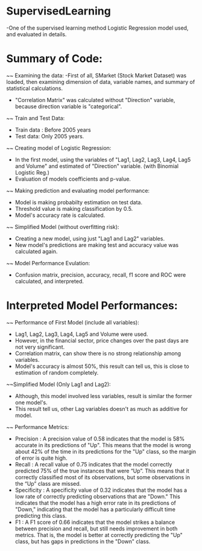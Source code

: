 # SupervisedLearning
-One of the supervised learning method Logistic Regression model used, and evaluated in details.

# Summary of Code:
~~ Examining the data:
-First of all, SMarket (Stock Market Dataset) was loaded, then examining dimension of data, variable names, and summary of statistical calculations. 
- "Correlation Matrix" was calculated  without "Direction" variable, because direction variable is "categorical".

~~ Train and Test Data:
- Train data : Before 2005 years
- Test data: Only 2005 years.

~~ Creating model of Logistic Regression:
- In the first model, using the variables of "Lag1, Lag2, Lag3, Lag4, Lag5 and Volume" and estimated of "Direction" variable. (with Binomial Logistic Reg.)
- Evaluation of models coefficients and p-value.

~~ Making prediction and evaluating model performance:
- Model is making probabilty estimation on test data.
- Threshold value is making classification by 0.5.
- Model's accuracy rate is calculated.

~~ Simplified Model (without overfitting risk):
- Creating a new model, using just "Lag1 and Lag2" variables.
- New model's predictions are making test and accuracy value was calculated again.

~~ Model Performance Evulation:
- Confusion matrix, precision, accuracy, recall, f1 score and ROC were calculated, and interpreted.

# Interpreted Model Performances:
~~ Performance of First Model (include all variables):
- Lag1, Lag2, Lag3, Lag4, Lag5 and Volume were used.
- However, in the financial sector, price changes over the past days are not very significant.
- Correlation matrix, can show there is no strong relationship among variables.
- Model's accuracy is almost 50%, this result can tell us, this is close to estimation of random completely.

~~Simplified Model (Only Lag1 and Lag2):
- Although, this model involved less variables, result is similar the former one model's.
- This result tell us, other Lag variables doesn't as much as additive for model.

~~ Performance Metrics:
- Precision : A precision value of 0.58 indicates that the model is 58% accurate in its predictions of "Up". This means that the model is wrong about 42% of the time in its predictions for the "Up" class, so the margin of error is quite high.
- Recall : A recall value of 0.75 indicates that the model correctly predicted 75% of the true instances that were “Up”. This means that it correctly classified most of its observations, but some observations in the “Up” class are missed.
- Specificity : A specificity value of 0.32 indicates that the model has a low rate of correctly predicting observations that are "Down." This indicates that the model has a high error rate in its predictions of "Down," indicating that the model has a particularly difficult time predicting this class.
- F1 : A F1 score of 0.66 indicates that the model strikes a balance between precision and recall, but still needs improvement in both metrics. That is, the model is better at correctly predicting the "Up" class, but has gaps in predictions in the "Down" class.
